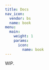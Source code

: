 ```yaml
---
title: Docs
nav_icon:
  vendor: bs
  name: book
menu:
  main:
    weight: 1
    params:
      icon:
        name: book
---
```


WIP.
